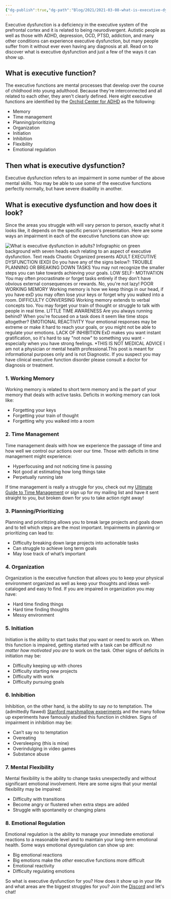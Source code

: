 ```yaml
---
{"dg-publish":true,"dg-path":"Blog/2021/2021-03-08-what-is-executive-dysfunction.md","permalink":"/blog/2021/2021-03-08-what-is-executive-dysfunction/","title":"What is Executive Dysfunction? Learn 20+ ways it can wreak havoc on your life","tags":["executive-dysfunction"],"noteIcon":"","created":"","updated":"2023-07-31T13:53:19.149-04:00"}
---
```



Executive dysfunction is a deficiency in the executive system of the prefrontal cortex and it is related to being neurodivergent. Autistic people as well as those with ADHD, depression, OCD, PTSD, addiction, and many other conditions can experience executive dysfunction, but many people suffer from it without ever even having any diagnosis at all. Read on to discover what is executive dysfunction and just a few of the ways it can show up.

## What is executive function?

The executive functions are mental processes that develop over the course of childhood into young adulthood. Because they're interconnected and all related to each other, they aren't clearly defined. Here eight executive functions are identified by the [Orchid Center for ADHD](https://orchidadhd.com/2018/02/02/what-is-executive-dysfunction-and-how-does-it-relate-to-adhd/) as the following:

- Memory
- Time management
- Planning/prioritizing
- Organization
- Initiation
- Inhibition
- Flexibility
- Emotional regulation

## Then what is executive dysfunction?

Executive dysfunction refers to an impairment in some number of the above mental skills. You may be able to use some of the executive functions perfectly normally, but have severe disability in another.

## What is executive dysfunction and how does it look?

Since the areas you struggle with will vary person to person, exactly what it looks like, it depends on the specific person's presentation. Here are some ways an impairment in each of the executive functions can show up:

![What is executive dysfunction in adults? Infographic on green background with seven heads each relating to an aspect of executive dysfunction. Text reads Chaotic Organized presents ADULT EXECUTIVE DYSFUNCTION (EXD) Do you have any of the signs below?: TROUBLE PLANNING OR BREAKING DOWN TASKS You may not recognize the smaller steps you can take towards achieving your goals. LOW SELF- MOTIVATION You may often procrastinate or forget tasks entirely if they don't have obvious external consequences or rewards. No, you're not lazy! POOR WORKING MEMORY Working memory is how we keep things in our head, if you have exD you may often lose your keys or forget why you walked into a room. DIFFICULTY CONVERSING Working memory extends to verbal concepts too. You may forget your train of thought or struggle to talk with people in real time. LITTLE TIME AWARENESS Are you always running behind? When you're focused on a task does it seem like time stops altogether? EMOTIONAL REACTIVITY Your emotional responses may be extreme or make it hard to reach your goals, or you might not be able to regulate your emotions. LACK OF INHIBITION ExD makes you want instant gratification, so it's hard to say "not now" to something you want - especially when you have strong feelings. *THIS IS NOT MEDICAL ADVICE I am not a physician or mental health professional.This post is meant for informational purposes only and is not Diagnostic. If you suspect you may have clinical executive function disorder please consult a doctor for diagnosis or treatment.](https://i.imgur.com/3Nse00Q.jpg)

### 1\. Working Memory

Working memory is related to short term memory and is the part of your memory that deals with active tasks. Deficits in working memory can look like:

- Forgetting your keys
- Forgetting your train of thought
- Forgetting why you walked into a room

### 2\. Time Management

Time management deals with how we experience the passage of time and how well we control our actions over our time. Those with deficits in time management might experience:

- Hyperfocusing and not noticing time is passing
- Not good at estimating how long things take
- Perpetually running late

If time management is really a struggle for you, check out my [Ultimate Guide to Time Management](https://chaoticorganized.com/time-management-for-executive-dysfunction/) or sign up for my mailing list and have it sent straight to you, but broken down for you to take action right away!

### 3\. Planning/Prioritizing

Planning and prioritizing allows you to break large projects and goals down and to tell which steps are the most important. Impairments in planning or prioritizing can lead to:

- Difficulty breaking down large projects into actionable tasks
- Can struggle to achieve long term goals
- May lose track of what’s important

### 4\. Organization

Organization is the executive function that allows you to keep your physical environment organized as well as keep your thoughts and ideas well-cataloged and easy to find. If you are impaired in organization you may have:

- Hard time finding things
- Hard time finding thoughts
- Messy environment

### 5\. Initiation

Initiation is the ability to start tasks that you want or need to work on. When this function is impaired, getting started with a task can be difficult _no matter how motivated you are_ to work on the task. Other signs of deficits in initiation may be:

- Difficulty keeping up with chores
- Difficulty starting new projects
- Difficulty with work
- Difficulty pursuing goals

### 6\. Inhibition

Inhibition, on the other hand, is the ability to say _no_ to temptation. The (admittedly flawed) [Stanford marshmallow experiments](https://en.wikipedia.org/wiki/Stanford_marshmallow_experiment) and the many follow up experiments have famously studied this function in children. Signs of impairment in inhibition may be:

- Can’t say no to temptation
- Overeating
- Oversleeping (this is mine)
- Overindulging in video games
- Substance abuse

### 7\. Mental Flexibility

Mental flexibility is the ability to change tasks unexpectedly and without significant emotional involvement. Here are some signs that your mental flexibility may be impaired:

- Difficulty with transitions
- Become angry or flustered when extra steps are added
- Struggle with spontaneity or changing plans

### 8\. Emotional Regulation

Emotional regulation is the ability to manage your immediate emotional reactions to a reasonable level and to maintain your long-term emotional health. Some ways emotional dysregulation can show up are:

- Big emotional reactions
- Big emotions make the _other_ executive functions more difficult
- Emotional reactivity
- Difficulty regulating emotions

So what is executive dysfunction for you? How does it show up in your life and what areas are the biggest struggles for you? Join the [Discord](https://discord.gg/JkPbnhb) and let's chat!
